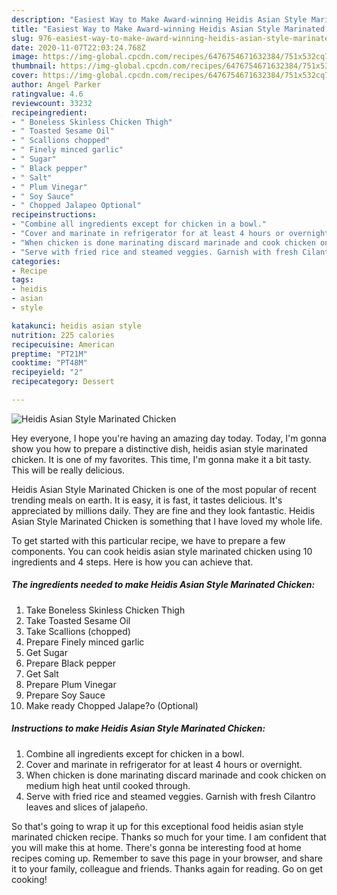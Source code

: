 ```yaml
---
description: "Easiest Way to Make Award-winning Heidis Asian Style Marinated Chicken"
title: "Easiest Way to Make Award-winning Heidis Asian Style Marinated Chicken"
slug: 976-easiest-way-to-make-award-winning-heidis-asian-style-marinated-chicken
date: 2020-11-07T22:03:24.768Z
image: https://img-global.cpcdn.com/recipes/6476754671632384/751x532cq70/heidis-asian-style-marinated-chicken-recipe-main-photo.jpg
thumbnail: https://img-global.cpcdn.com/recipes/6476754671632384/751x532cq70/heidis-asian-style-marinated-chicken-recipe-main-photo.jpg
cover: https://img-global.cpcdn.com/recipes/6476754671632384/751x532cq70/heidis-asian-style-marinated-chicken-recipe-main-photo.jpg
author: Angel Parker
ratingvalue: 4.6
reviewcount: 33232
recipeingredient:
- " Boneless Skinless Chicken Thigh"
- " Toasted Sesame Oil"
- " Scallions chopped"
- " Finely minced garlic"
- " Sugar"
- " Black pepper"
- " Salt"
- " Plum Vinegar"
- " Soy Sauce"
- " Chopped Jalapeo Optional"
recipeinstructions:
- "Combine all ingredients except for chicken in a bowl."
- "Cover and marinate in refrigerator for at least 4 hours or overnight."
- "When chicken is done marinating discard marinade and cook chicken on medium high heat until cooked through."
- "Serve with fried rice and steamed veggies. Garnish with fresh Cilantro leaves and slices of jalapeño."
categories:
- Recipe
tags:
- heidis
- asian
- style

katakunci: heidis asian style 
nutrition: 225 calories
recipecuisine: American
preptime: "PT21M"
cooktime: "PT48M"
recipeyield: "2"
recipecategory: Dessert

---
```



![Heidis Asian Style Marinated Chicken](https://img-global.cpcdn.com/recipes/6476754671632384/751x532cq70/heidis-asian-style-marinated-chicken-recipe-main-photo.jpg)

Hey everyone, I hope you're having an amazing day today. Today, I'm gonna show you how to prepare a distinctive dish, heidis asian style marinated chicken. It is one of my favorites. This time, I'm gonna make it a bit tasty. This will be really delicious.

Heidis Asian Style Marinated Chicken is one of the most popular of recent trending meals on earth. It is easy, it is fast, it tastes delicious. It's appreciated by millions daily. They are fine and they look fantastic. Heidis Asian Style Marinated Chicken is something that I have loved my whole life.




To get started with this particular recipe, we have to prepare a few components. You can cook heidis asian style marinated chicken using 10 ingredients and 4 steps. Here is how you can achieve that.

<!--inarticleads1-->

##### The ingredients needed to make Heidis Asian Style Marinated Chicken:

1. Take  Boneless Skinless Chicken Thigh
1. Take  Toasted Sesame Oil
1. Take  Scallions (chopped)
1. Prepare  Finely minced garlic
1. Get  Sugar
1. Prepare  Black pepper
1. Get  Salt
1. Prepare  Plum Vinegar
1. Prepare  Soy Sauce
1. Make ready  Chopped Jalape?o (Optional)




<!--inarticleads2-->

##### Instructions to make Heidis Asian Style Marinated Chicken:

1. Combine all ingredients except for chicken in a bowl.
1. Cover and marinate in refrigerator for at least 4 hours or overnight.
1. When chicken is done marinating discard marinade and cook chicken on medium high heat until cooked through.
1. Serve with fried rice and steamed veggies. Garnish with fresh Cilantro leaves and slices of jalapeño.




So that's going to wrap it up for this exceptional food heidis asian style marinated chicken recipe. Thanks so much for your time. I am confident that you will make this at home. There's gonna be interesting food at home recipes coming up. Remember to save this page in your browser, and share it to your family, colleague and friends. Thanks again for reading. Go on get cooking!
